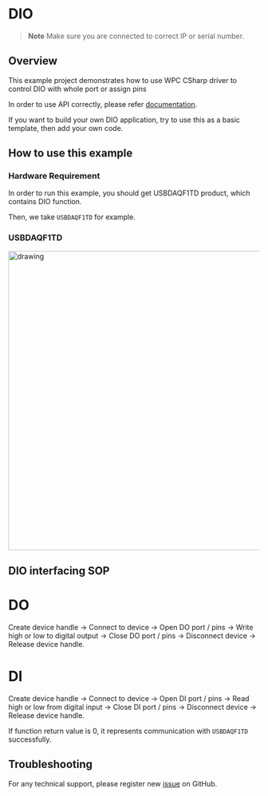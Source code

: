 # DIO
> **Note**
> Make sure you are connected to correct IP or serial number.

## Overview

This example project demonstrates how to use WPC CSharp driver to control DIO with whole port or assign pins 

In order to use API correctly, please refer [documentation](https://wpc-systems-ltd.github.io/WPC_CSharp_driver_release/).

If you want to build your own DIO application, try to use this as a basic template, then add your own code.

## How to use this example

### Hardware Requirement

In order to run this example, you should get USBDAQF1TD product, which contains DIO function.

Then, we take `USBDAQF1TD` for example.

### USBDAQF1TD

<img src="https://github.com/WPC-Systems-Ltd/WPC_CSharp_driver_release/tree/main/Reference/Pinouts/pinout-USBDAQF1TD.JPG" alt="drawing" width="600"/>

## DIO interfacing SOP 

# DO
Create device handle -> Connect to device -> Open DO port / pins -> Write high or low to digital output -> Close DO port / pins -> Disconnect device -> Release device handle.

# DI
Create device handle -> Connect to device -> Open DI port / pins -> Read high or low from digital input -> Close DI port / pins -> Disconnect device -> Release device handle.

If function return value is 0, it represents communication with `USBDAQF1TD` successfully.

## Troubleshooting

For any technical support, please register new [issue](https://github.com/WPC-Systems-Ltd/WPC_CSharp_driver_release/issues) on GitHub.